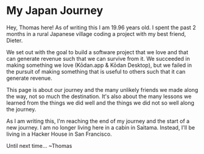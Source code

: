 # My Japan Journey

Hey, Thomas here! As of writing this I am 19.96 years old. I spent the past 2 months in a rural Japanese village coding a project with my best friend, Dieter.

We set out with the goal to build a software project that we love and that can generate revenue such that we can survive from it. We succeeded in making something we love (Kōdan.app & Kōdan Desktop), but we failed in the pursuit of making something that is useful to others such that it can generate revenue.

This page is about our journey and the many unlikely friends we made along the way, not so much the destination. It's also about the many lessons we learned from the things we did well and the things we did not so well along the journey.

As I am writing this, I'm reaching the end of my journey and the start of a new journey. I am no longer living here in a cabin in Saitama. Instead, I'll be living in a Hacker House in San Francisco.

Until next time...
~Thomas
